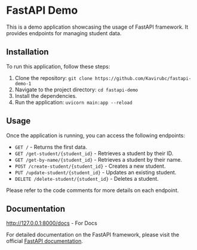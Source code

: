 # FastAPI Demo

This is a demo application showcasing the usage of FastAPI framework. It provides endpoints for managing student data.

## Installation

To run this application, follow these steps:

1. Clone the repository: `git clone https://github.com/Kavirubc/fastapi-demo-1`
2. Navigate to the project directory: `cd fastapi-demo`
3. Install the dependencies.
4. Run the application: `uvicorn main:app --reload`

## Usage

Once the application is running, you can access the following endpoints:

- `GET /` - Returns the first data.
- `GET /get-student/{student_id}` - Retrieves a student by their ID.
- `GET /get-by-name/{student_id}` - Retrieves a student by their name.
- `POST /create-student/{student_id}` - Creates a new student.
- `PUT /update-student/{student_id}` - Updates an existing student.
- `DELETE /delete-student/{student_id}` - Deletes a student.

Please refer to the code comments for more details on each endpoint.

## Documentation

http://127.0.0.1:8000/docs - For Docs

For detailed documentation on the FastAPI framework, please visit the official [FastAPI documentation](https://fastapi.tiangolo.com/).
